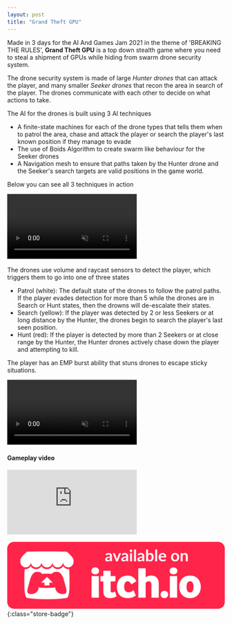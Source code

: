 ```yaml
---
layout: post
title: "Grand Theft GPU"
---
```


Made in 3 days for the AI And Games Jam 2021 in the theme of 'BREAKING THE RULES', **Grand Theft GPU** is a top down stealth game where you need to steal a shipment of GPUs while hiding from swarm drone security system.

The drone security system is made of large *Hunter drones* that can attack the player, and many smaller *Seeker drones* that recon the area in search of the player. The drones communicate with each other to decide on what actions to take.

The AI for the drones is built using 3 AI techniques
- A finite-state machines for each of the drone types that tells them when to patrol the area, chase and attack the player or search the player's last known position if they manage to evade
- The use of Boids Algorithm to create swarm like behaviour for the Seeker drones
- A Navigation mesh to ensure that paths taken by the Hunter drone and the Seeker's search targets are valid positions in the game world.

Below you can see all 3 techniques in action

<video autoplay muted loop class="post-video">
      <source src="/assets/media/gtgpu_ai_vid.mp4" type="video/mp4">
</video>

The drones use volume and raycast sensors to detect the player, which triggers them to go into one of three states
- Patrol (white): The default state of the drones to follow the patrol paths. If the player evades detection for more than 5 while the drones are in Search or Hunt states, then the drowns will de-escalate their states.
- Search (yellow): If the player was detected by 2 or less Seekers or at long distance by the Hunter, the drones begin to search the player's last seen position.
- Hunt (red): If the player is detected by more than 2 Seekers or at close range by the Hunter, the Hunter drones actively chase down the player and attempting to kill.

The player has an EMP burst ability that stuns drones to escape sticky situations.

<video autoplay muted loop class="post-video">
      <source src="/assets/media/gtgpu_detection_vid.mp4" type="video/mp4">
</video>

#### Gameplay video
<div class="yt-video-holder">
    <iframe class="yt-video" src="https://www.youtube.com/embed/ifEoB8Vvqvg" title="YouTube video player" frameborder="0" allow="accelerometer; autoplay; clipboard-write; encrypted-media; gyroscope; picture-in-picture" allowfullscreen></iframe>
</div>

[![itch.io Store Link](/assets/media/itch-store-badge.svg)](https://xsoodx.itch.io/grand-theft-gpu){:class="store-badge"}
